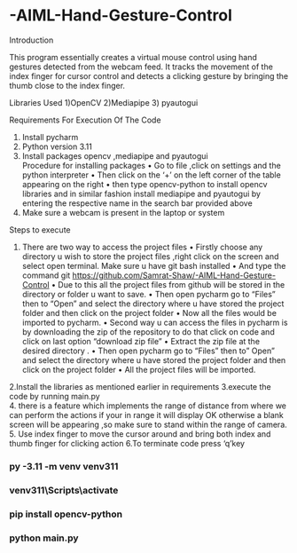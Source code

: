 # -AIML-Hand-Gesture-Control

 Introduction

 This program  essentially creates a virtual mouse control using hand gestures detected from the webcam feed. It tracks the movement of the index finger for cursor control and detects a clicking gesture by bringing the thumb close to the index finger.


Libraries Used
1)OpenCV 
2)Mediapipe 
3) pyautogui

Requirements For Execution Of The Code
1.	Install pycharm 
2.	Python version 3.11 
3.	Install packages opencv ,mediapipe and pyautogui  
Procedure for installing packages
•	Go to file ,click on settings and the python interpreter
•	Then click on the ‘+’ on the left corner of the table appearing on the right
•	then type opencv-python to install opencv libraries and in similar fashion install mediapipe and pyautogui by entering the respective name in the search bar provided above 
4.	Make sure a webcam  is present in the laptop or system


Steps to execute
1.	There are two way to access the project files 
•	 Firstly choose any directory u wish to store the project files ,right click on the screen and select open terminal. Make sure u have git bash installed
•	And type the command git https://github.com/Samrat-Shaw/-AIML-Hand-Gesture-Control
•	Due to this all the project files from github will be  stored in the directory or folder u want to save.
•	Then open pycharm go to “Files” then to “Open” and select the directory where u have stored the project folder and then click on the project folder 
•	Now all the files would be imported to pycharm.
•	Second way u can access the files in pycharm is by downloading the zip of the repository to do that  click on code and click on last option “download zip file”
•	Extract the zip file at the desired directory . 
•	Then open pycharm go to “Files” then to” Open” and select the directory where u have stored the project folder and then click on the project folder
•	All the project files will be imported.

2.Install the libraries as mentioned earlier in requirements
3.execute the code  by  running  main.py    
4. there is a feature which  implements the range of distance from where we can perform the actions if your in range it will display OK otherwise a blank screen will be appearing ,so make sure to stand within the range of camera.
5. Use index finger to move the cursor around and bring both index and thumb finger for clicking action
6.To terminate code press ‘q’key
### py -3.11 -m venv venv311
### venv311\Scripts\activate 
### pip install opencv-python
###  python main.py  
